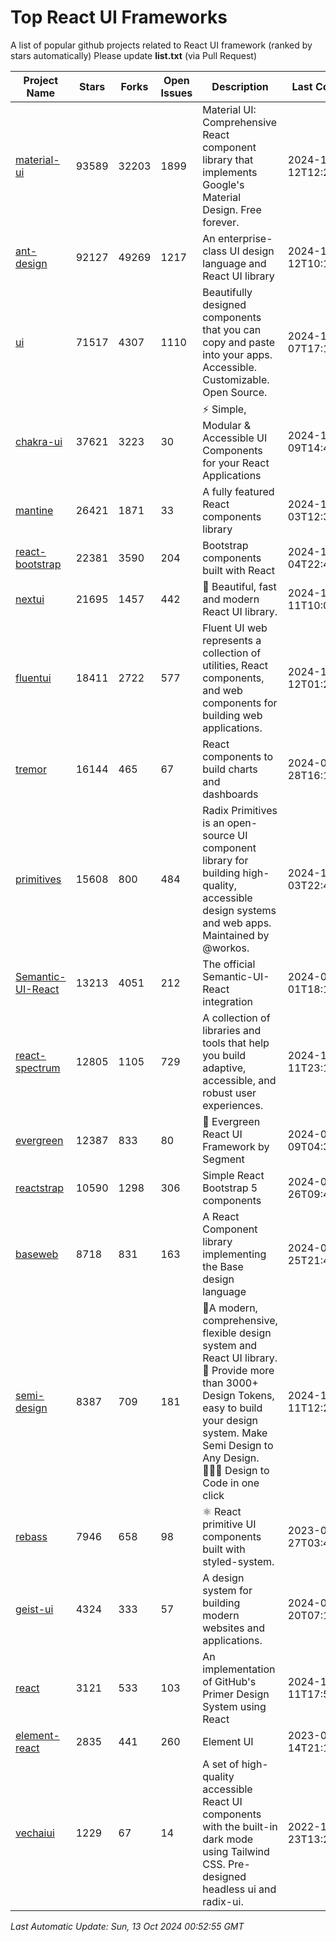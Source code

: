 # Top React UI Frameworks

A list of popular github projects related to React UI framework (ranked by stars automatically)
Please update **list.txt** (via Pull Request)

| Project Name | Stars | Forks | Open Issues | Description | Last Commit |
| ------------ | ----- | ----- | ----------- | ----------- | ----------- |
| [material-ui](https://github.com/mui/material-ui) |93589|32203|1899|Material UI: Comprehensive React component library that implements Google&#39;s Material Design. Free forever.|2024-10-12T12:23:23Z|
| [ant-design](https://github.com/ant-design/ant-design) |92127|49269|1217|An enterprise-class UI design language and React UI library|2024-10-12T10:15:50Z|
| [ui](https://github.com/shadcn-ui/ui) |71517|4307|1110|Beautifully designed components that you can copy and paste into your apps. Accessible. Customizable. Open Source.|2024-10-07T17:13:38Z|
| [chakra-ui](https://github.com/chakra-ui/chakra-ui) |37621|3223|30|⚡️ Simple, Modular &amp; Accessible UI Components for your React Applications|2024-10-09T14:46:44Z|
| [mantine](https://github.com/mantinedev/mantine) |26421|1871|33|A fully featured React components library|2024-10-03T12:35:26Z|
| [react-bootstrap](https://github.com/react-bootstrap/react-bootstrap) |22381|3590|204|Bootstrap components built with React|2024-10-04T22:45:53Z|
| [nextui](https://github.com/nextui-org/nextui) |21695|1457|442|🚀   Beautiful, fast and modern React UI library.|2024-10-11T10:07:32Z|
| [fluentui](https://github.com/microsoft/fluentui) |18411|2722|577|Fluent UI web represents a collection of utilities, React components, and web components for building web applications.|2024-10-12T01:22:46Z|
| [tremor](https://github.com/tremorlabs/tremor) |16144|465|67|React components to build charts and dashboards|2024-09-28T16:14:29Z|
| [primitives](https://github.com/radix-ui/primitives) |15608|800|484|Radix Primitives is an open-source UI component library for building high-quality, accessible design systems and web apps. Maintained by @workos.|2024-10-03T22:46:16Z|
| [Semantic-UI-React](https://github.com/Semantic-Org/Semantic-UI-React) |13213|4051|212|The official Semantic-UI-React integration|2024-07-01T18:19:32Z|
| [react-spectrum](https://github.com/adobe/react-spectrum) |12805|1105|729|A collection of libraries and tools that help you build adaptive, accessible, and robust user experiences.|2024-10-11T23:18:49Z|
| [evergreen](https://github.com/segmentio/evergreen) |12387|833|80|🌲 Evergreen React UI Framework by Segment|2024-07-09T04:30:28Z|
| [reactstrap](https://github.com/reactstrap/reactstrap) |10590|1298|306|Simple React Bootstrap 5 components|2024-09-26T09:40:49Z|
| [baseweb](https://github.com/uber/baseweb) |8718|831|163|A React Component library implementing the Base design language|2024-09-25T21:48:56Z|
| [semi-design](https://github.com/DouyinFE/semi-design) |8387|709|181|🚀A modern, comprehensive, flexible design system and React UI library. 🎨 Provide more than 3000+ Design Tokens, easy to build your design system. Make Semi Design to Any Design.  🧑🏻‍💻 Design to Code in one click |2024-10-11T12:22:57Z|
| [rebass](https://github.com/rebassjs/rebass) |7946|658|98|:atom_symbol: React primitive UI components built with styled-system.|2023-07-27T03:42:53Z|
| [geist-ui](https://github.com/geist-org/geist-ui) |4324|333|57|A design system for building modern websites and applications.|2024-07-20T07:18:46Z|
| [react](https://github.com/primer/react) |3121|533|103|An implementation of GitHub&#39;s Primer Design System using React|2024-10-11T17:59:46Z|
| [element-react](https://github.com/ElemeFE/element-react) |2835|441|260|Element UI|2023-01-14T21:13:08Z|
| [vechaiui](https://github.com/vechai/vechaiui) |1229|67|14|A set of high-quality accessible React UI components with the built-in dark mode using Tailwind CSS. Pre-designed headless ui and radix-ui.|2022-12-23T13:29:41Z|

*Last Automatic Update: Sun, 13 Oct 2024 00:52:55 GMT*